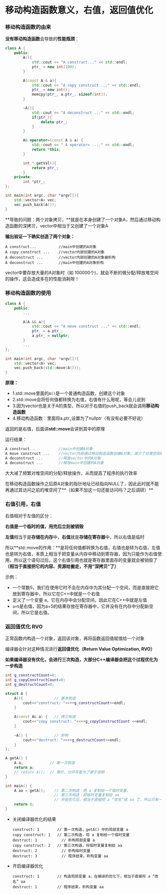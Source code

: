 # 移动构造函数意义，右值，返回值优化

### 移动构造函数的由来 <a id="&#x79FB;&#x52A8;&#x6784;&#x9020;&#x51FD;&#x6570;&#x7684;&#x7531;&#x6765;"></a>

**没有移动构造函数**会导致的**性能瓶颈**：

```cpp
class A {
    public:
        A(){
            std::cout << "A construct..." << std::endl;
            ptr_ = new int(100);
        }

        A(const A & a){
            std::cout << "A copy construct ..." << std::endl;
            ptr_ = new int();
            memcpy(ptr_, a.ptr_, sizeof(int));
        }

        ~A(){
            std::cout << "A deconstruct ..." << std::endl;
            if(ptr_){
                delete ptr_;
            }
        }

        A& operator=(const A & a) {
            std::cout << " A operator= ...." << std::endl;
            return *this;
        }

        int * getVal(){
            return ptr_;
        }
    private:
        int *ptr_;
};

int main(int argc, char *argv[]){
    std::vector<A> vec;
    vec.push_back(A());
}
```

**导致的问题：两个对象拷贝，**就是在本身创建了一个对象A，然后通过移动构造函数的深拷贝，vector中相当于又创建了一个对象A

**输出验证一下确实创造了两个对象：**

```text
A construct...          //main中创建的A对象
A copy construct ...    //vector内部创建的A对象
A deconstruct ...       //vector内部创建的A对象被析构
A deconstruct ...       //main中创建的A对象析构
```

vector中要存放大量的A对象时（如 100000个\)，就会不断的做分配/释放堆空间的操作，这会造成多在的性能消耗呀！

### 移动构造函数的使用 <a id="&#x79FB;&#x52A8;&#x6784;&#x9020;&#x51FD;&#x6570;&#x7684;&#x4F7F;&#x7528;"></a>

```cpp
class A {
    public:
        ...

        A(A && a){
            std::cout << "A move construct ..." << std::endl;
            ptr_ = a.ptr_;
            a.ptr_ = nullptr;
        }
        ...
};

int main(int argc, char *argv[]){
    std::vector<A> vec;
    vec.push_back(std::move(A()));
}
```

**原理：**

* 1.std::move里面的`A()`是一个普通构造函数，创建这个对象
* 2.std::move会将任何值都转换为右值，右值有什么用呢，等会儿说到
* 3.因为vector也是关于A的类型，所以对于右值的push\_back就会调用**移动构造函数**
* 4.移动构造函数：里面将a.ptr\_设置为了nullptr（有没有必要不好说）

返回的是右值，后面讲**std::move**会讲到其中的原理

运行结果：

```cpp
A construct...          //main中创建A对象
A move construct ...    //vector内部通过移动构造函数创建A对象，减少了对堆空间的频繁操作
A deconstruct ...       //释放vector中的A对象
A deconstruct ...       //释放main中创建的A对象
```

大大减了频繁对堆空间的分配/释放操作，从而提高了程序的执行效率

在移动构造函数操作之后原A对象的指针地址已经指向NULL了，因此此时就不能再通过其访问之前的堆空间了**（如果不加这一句还能访问吗？之后调研）**

### 右值引用，右值

右值相对于左值的区分：

**右值是一个临时的值，用完后立刻被销毁**

**左值**相当于是**存储在内存**中，**右值**就是**存储在寄存器**中，所以右值是临时

所以**std::move的作用：**是将任何值都转换为右值，右值也是转为右值，左值也是转为右值，本质上相当于把变量从内存中移动到寄存器，因为只能作为右值使用，所以这个语句过后，这个右值引用也就是寄存器里面存的变量就会被销毁了 **（相当于直接把它的内容、资源给搬走，不用“深拷贝”了）**

示例：

* 一个常数5，我们在使用它时不会在内存中为其分配一个空间，而是直接把它放到寄存器中，所以它在C++中就是一个右值
* 定义了一个变量 a，它在内存中会分配空间，因此它在C++中就是左值
* `a+5`是右值，因为a+5的结果存放在寄存器中，它并没有在内存中分配新空间，所以它是右值。

### 返回值优化 RVO

正常函数内构造一个对象，返回该对象，再将函数返回值赋值给一个对象

编译器会针对这种情况进行**返回值优化（Return Value Optimization, RVO）**

**如果编译器没有优化，会进行三次构造，大部分C++编译器会把这个过程优化为一步构造**

```cpp
int g_constructCount=0;
int g_copyConstructCount=0;
int g_destructCount=0;

struct A {
    A(){              // 基本构造
        cout<<"construct: "<<++g_constructCount<<endl;    
    }
    
    A(const A& a) {   // 拷贝构造
        cout<<"copy construct: "<<++g_copyConstructCount <<endl;
    }
    
    ~A() {            // 析构
        cout<<"destruct: "<<++g_destructCount<<endl;
    }
};

A getA() {
    A a;            // 第一次构造
    return a;
    // return A();  // 等价，分开写是为了便于说明
}

int main() {
    A aa = getA();    // 第二次构造：把 a 复制给一个临时变量，
                      // 第三次构造：把临时变量复制给 aa
                      // 开启优化后，相当于直接把 a “改名”成 aa 了，所以只有一次构造
    return 0;
}
```

* 关闭编译器优化的结果

  ```text
  construct: 1        // 第一次构造，getA() 中的局部变量 a    
  copy construct: 1   // 第二次构造，将 a 复制给一个临时变量
  destruct: 1           // 析构局部变量 a
  copy construct: 2   // 第三次构造，将临时变量复制给 aa
  destruct: 2           // 析构临时变量
  destruct: 3           // 程序结束，析构变量 aa
  ```

* 开启编译器优化

  ```text
  construct: 1        // 构造局部变量 a，在编译的优化下，相当于直接将 a “改名” aa
  destruct: 1         // 程序结束，析构变量 aa
  ```



